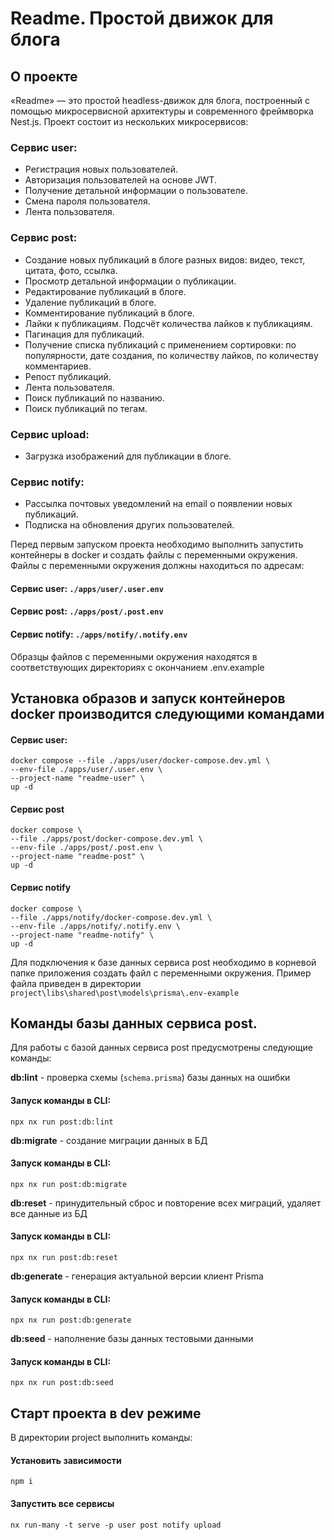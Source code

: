 # Readme. Простой движок для блога
## О проекте
«Readme» — это простой headless-движок для блога, построенный с помощью микросервисной архитектуры и современного фреймворка Nest.js. Проект состоит из нескольких микросервисов:
### Сервис user: 
- Регистрация новых пользователей.
- Авторизация пользователей на основе JWT.
- Получение детальной информации о пользователе.
- Смена пароля пользователя.
- Лента пользователя.
### Сервиc post:
- Создание новых публикаций в блоге разных видов: видео, текст, цитата, фото, ссылка.
- Просмотр детальной информации о публикации.
- Редактирование публикаций в блоге.
- Удаление публикаций в блоге.
- Комментирование публикаций в блоге.
- Лайки к публикациям. Подсчёт количества лайков к публикациям.
- Пагинация для публикаций.
- Получение списка публикаций с применением сортировки: по популярности, дате создания, по количеству лайков, по количеству комментариев.
- Репост публикаций.
- Лента пользователя.
- Поиск публикаций по названию.
- Поиск публикаций по тегам.
### Сервис upload:
- Загрузка изображений для публикации в блоге.
### Сервис notify:
- Рассылка почтовых уведомлений на email о появлении новых публикаций.
- Подписка на обновления других пользователей.

Перед первым запуском проекта необходимо выполнить запустить контейнеры в docker и создать файлы с переменными окружения. Файлы с переменными окружения должны находиться по адресам:

#### Сервис user: `./apps/user/.user.env`

#### Сервис post: `./apps/post/.post.env`

#### Сервис notify: `./apps/notify/.notify.env`

Образцы файлов с переменными окружения находятся в соответствующих директориях с окончанием .env.example

## Установка образов и запуск контейнеров docker производится следующими командами

#### Сервис user:
```
docker compose --file ./apps/user/docker-compose.dev.yml \
--env-file ./apps/user/.user.env \
--project-name "readme-user" \
up -d
```
#### Сервис post
```
docker compose \
--file ./apps/post/docker-compose.dev.yml \
--env-file ./apps/post/.post.env \
--project-name "readme-post" \
up -d
```
#### Сервис notify
```
docker compose \
--file ./apps/notify/docker-compose.dev.yml \
--env-file ./apps/notify/.notify.env \
--project-name "readme-notify" \
up -d
```
Для подключения к базе данных сервиса post необходимо в корневой папке приложения создать файл с переменными окружения. Пример файла приведен в директории `project\libs\shared\post\models\prisma\.env-example`

## Команды базы данных сервиса post.

Для работы с базой данных сервиса post предусмотрены следующие команды:

**db:lint** - проверка схемы (`schema.prisma`) базы данных на ошибки
#### Запуск команды в CLI:
```
npx nx run post:db:lint
```
**db:migrate** - создание миграции данных в БД
#### Запуск команды в CLI:
```
npx nx run post:db:migrate
```

**db:reset** - принудительный сброс и повторение всех миграций, удаляет все данные из БД
#### Запуск команды в CLI:
```
npx nx run post:db:reset
```

**db:generate** - генерация актуальной версии клиент Prisma
#### Запуск команды в CLI:
```
npx nx run post:db:generate
```

**db:seed** - наполнение базы данных тестовыми данными
#### Запуск команды в CLI:
```
npx nx run post:db:seed
```

## Старт проекта в dev режиме

В директории project выполнить команды:

#### Установить зависимости
```
npm i
```
#### Запустить все сервисы

```
nx run-many -t serve -p user post notify upload 
```
